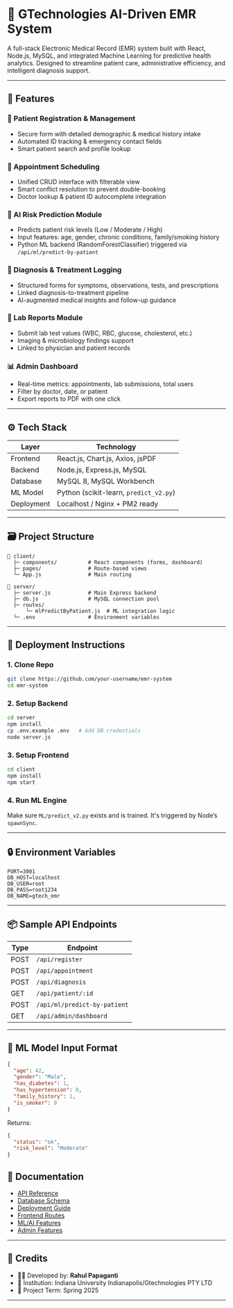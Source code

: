 # 🏥 GTechnologies AI-Driven EMR System

A full-stack Electronic Medical Record (EMR) system built with React, Node.js, MySQL, and integrated Machine Learning for predictive health analytics. Designed to streamline patient care, administrative efficiency, and intelligent diagnosis support.

---

## 📌 Features

### 🔐 Patient Registration & Management
- Secure form with detailed demographic & medical history intake
- Automated ID tracking & emergency contact fields
- Smart patient search and profile lookup

### 📅 Appointment Scheduling
- Unified CRUD interface with filterable view
- Smart conflict resolution to prevent double-booking
- Doctor lookup & patient ID autocomplete integration

### 🧠 AI Risk Prediction Module
- Predicts patient risk levels (Low / Moderate / High)
- Input features: age, gender, chronic conditions, family/smoking history
- Python ML backend (RandomForestClassifier) triggered via `/api/ml/predict-by-patient`

### 🧾 Diagnosis & Treatment Logging
- Structured forms for symptoms, observations, tests, and prescriptions
- Linked diagnosis-to-treatment pipeline
- AI-augmented medical insights and follow-up guidance

### 🧬 Lab Reports Module
- Submit lab test values (WBC, RBC, glucose, cholesterol, etc.)
- Imaging & microbiology findings support
- Linked to physician and patient records

### 📊 Admin Dashboard
- Real-time metrics: appointments, lab submissions, total users
- Filter by doctor, date, or patient
- Export reports to PDF with one click

---

## ⚙️ Tech Stack

| Layer        | Technology                       |
|--------------|-----------------------------------|
| Frontend     | React.js, Chart.js, Axios, jsPDF |
| Backend      | Node.js, Express.js, MySQL       |
| Database     | MySQL 8, MySQL Workbench         |
| ML Model     | Python (scikit-learn, `predict_v2.py`) |
| Deployment   | Localhost / Nginx + PM2 ready    |

---

## 🗃️ Project Structure

```
📁 client/
  ├─ components/          # React components (forms, dashboard)
  ├─ pages/               # Route-based views
  └─ App.js               # Main routing

📁 server/
  ├─ server.js            # Main Express backend
  ├─ db.js                # MySQL connection pool
  ├─ routes/
      └─ mlPredictByPatient.js  # ML integration logic
  └─ .env                 # Environment variables
```

---

## 🚀 Deployment Instructions

### 1. Clone Repo

```bash
git clone https://github.com/your-username/emr-system
cd emr-system
```

### 2. Setup Backend

```bash
cd server
npm install
cp .env.example .env   # Add DB credentials
node server.js
```

### 3. Setup Frontend

```bash
cd client
npm install
npm start
```

### 4. Run ML Engine

Make sure `ML/predict_v2.py` exists and is trained. It's triggered by Node’s `spawnSync`.

---

## 🔒 Environment Variables

```env
PORT=3001
DB_HOST=localhost
DB_USER=root
DB_PASS=root1234
DB_NAME=gtech_emr
```

---

## 📦 Sample API Endpoints

| Type       | Endpoint                           |
|------------|------------------------------------|
| POST       | `/api/register`                    |
| POST       | `/api/appointment`                 |
| POST       | `/api/diagnosis`                   |
| GET        | `/api/patient/:id`                 |
| POST       | `/api/ml/predict-by-patient`       |
| GET        | `/api/admin/dashboard`             |

---

## 🧠 ML Model Input Format

```json
{
  "age": 42,
  "gender": "Male",
  "has_diabetes": 1,
  "has_hypertension": 0,
  "family_history": 1,
  "is_smoker": 0
}
```

Returns:

```json
{
  "status": "ok",
  "risk_level": "Moderate"
}
```
## 📄 Documentation
- [API Reference](documetation/api_reference.md)   
- [Database Schema](documetation/db_schema.md)
- [Deployment Guide](documetation/deployment_guide.md)
- [Frontend Routes](documetation/frontend_routes.md)
- [ML/AI Features](documetation/ml_ai_features.md)
- [Admin Features](documetation/admin_features.md)

---

## 🙌 Credits

- 👨‍💻 Developed by: **Rahul Papaganti**
- 🏫 Institution: Indiana University Indianapolis/Gtechnologies PTY LTD
- 📆 Project Term: Spring 2025

---
